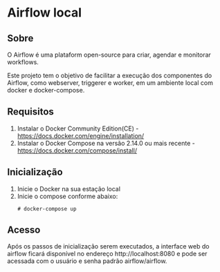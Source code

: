 # Airflow local

## Sobre
O Airflow é uma plataform open-source para criar, agendar e monitorar workflows.

Este projeto tem o objetivo de facilitar a execução dos componentes do Airflow, como webserver, triggerer e  worker, em um ambiente local com docker e docker-compose.

## Requisitos
1. Instalar o Docker Community Edition(CE) - https://docs.docker.com/engine/installation/
2. Instalar o Docker Compose na versão 2.14.0 ou mais recente - https://docs.docker.com/compose/install/

## Inicialização
1. Inicie o Docker na sua estação local
2. Inicie o compose conforme abaixo:
    ```
    # docker-compose up
    ```

## Acesso
Após os passos de inicialização serem executados, a interface web do airflow ficará disponível no endereço http://localhost:8080 e pode ser acessada com o usuário e senha padrão airflow/airflow.
